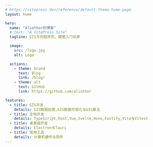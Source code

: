 ```yaml
---
# https://vitepress.dev/reference/default-theme-home-page
layout: home

hero:
  name: "Aliothor的博客"
  # text: "A VitePress Site"
  tagline: GIS方向程序员，键圈入门玩家

  image:
    src: /logo.jpg
    alt: Logo

  actions:
    - theme: brand
      text: Blog
      link: /blog/
    - theme: alt
      text: GitHub
      link: https://github.com/aliothor

features:
  - title: GIS开发
    details: GIS数据处理,GIS数据可视化与GIS算法
  - title: 全栈开发
    details: TypeScript,Rust,Vue,Svelte,Hono,Fastify,Vite与Vitest
  - title: 桌面端开发
    details: Electron与Tauri
  - title: 常用工具
    details: 计算机硬件与软件
---
```


